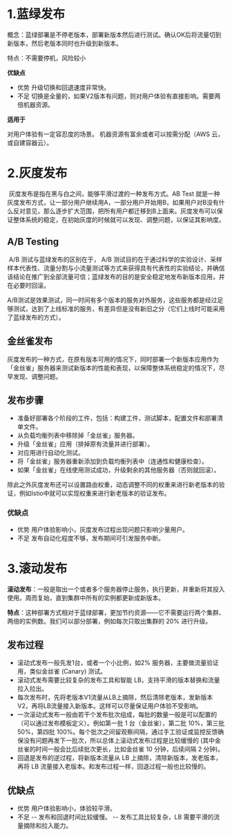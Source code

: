 # 1.蓝绿发布

概念：蓝绿部署是不停老版本，部署新版本然后进行测试。确认OK后将流量切到新版本，然后老版本同时也升级到新版本。

特点：不需要停机，风险较小

**优缺点**

- 优势
  升级切换和回退速度非常快。
- 不足
  切换是全量的，如果V2版本有问题，则对用户体验有直接影响。需要两倍机器资源。

**适用于**

对用户体验有一定容忍度的场景。
机器资源有富余或者可以按需分配（AWS 云，或自建容器云）。

# 2.灰度发布

​	灰度发布是指在黑与白之间，能够平滑过渡的一种发布方式。AB Test 就是一种灰度发布方式，让一部分用户继续用A，一部分用户开始用B，如果用户对B没有什么反对意见，那么逐步扩大范围，把所有用户都迁移到B上面来。灰度发布可以保证整体系统的稳定，在初始灰度的时候就可以发现、调整问题，以保证其影响度。

## A/B Testing

​	A/B 测试与蓝绿发布的区别在于， A/B 测试目的在于通过科学的实验设计、采样样本代表性、流量分割与小流量测试等方式来获得具有代表性的实验结论，并确信该结论在推广到全部流量可信；蓝绿发布的目的是安全稳定地发布新版本应用，并在必要时回滚。

​	A/B测试是效果测试，同一时间有多个版本的服务对外服务，这些服务都是经过足够测试，达到了上线标准的服务，有差异但是没有新旧之分（它们上线时可能采用了蓝绿发布的方式）。

## 金丝雀发布

​	灰度发布的一种方式，在原有版本可用的情况下，同时部署一个新版本应用作为「金丝雀」服务器来测试新版本的性能和表现，以保障整体系统稳定的情况下，尽早发现、调整问题。



## 发布步骤

- 准备好部署各个阶段的工件，包括：构建工件，测试脚本，配置文件和部署清单文件。
- 从负载均衡列表中移除掉「金丝雀」服务器。
- 升级「金丝雀」应用（排掉原有流量并进行部署）。
- 对应用进行自动化测试。
- 将「金丝雀」服务器重新添加到负载均衡列表中（连通性和健康检查）。
- 如果「金丝雀」在线使用测试成功，升级剩余的其他服务器（否则就回滚）。

除此之外灰度发布还可以设置路由权重，动态调整不同的权重来进行新老版本的验证，例如Istio中就可以实现权重来进行新老版本的验证发布。

### 优缺点

- 优势
  用户体验影响小，灰度发布过程出现问题只影响少量用户。
- 不足
  发布自动化程度不够，发布期间可引发服务中断。

# 3.滚动发布

**滚动发布**：一般是取出一个或者多个服务器停止服务，执行更新，并重新将其投入使用。周而复始，直到集群中所有的实例都更新成新版本。

**特点**：这种部署方式相对于蓝绿部署，更加节约资源——它不需要运行两个集群、两倍的实例数。我们可以部分部署，例如每次只取出集群的 20% 进行升级。

## 发布过程

- 滚动式发布一般先发1台，或者一个小比例，如2% 服务器，主要做流量验证用，类似金丝雀 (Canary) 测试。
- 滚动式发布需要比较复杂的发布工具和智能 LB，支持平滑的版本替换和流量拉入拉出。
- 每次发布时，先将老版本V1流量从LB上摘除，然后清除老版本，发新版本V2，再将LB流量接入新版本。这样可以尽量保证用户体验不受影响。
- 一次滚动式发布一般由若干个发布批次组成，每批的数量一般是可以配置的（可以通过发布模板定义）。例如第一批 1 台（金丝雀），第二批 10%，第三批 50%，第四批 100%。每个批次之间留观察间隔，通过手工验证或监控反馈确保没有问题再发下一批次，所以总体上滚动式发布过程是比较缓慢的 (其中金丝雀的时间一般会比后续批次更长，比如金丝雀 10 分钟，后续间隔 2 分钟)。
- 回退是发布的逆过程，将新版本流量从 LB 上摘除，清除新版本，发老版本，再将 LB 流量接入老版本。和发布过程一样，回退过程一般也比较慢的。

## 优缺点

- 优势
  用户体验影响小，体验较平滑。
- 不足
  -- 发布和回退时间比较缓慢。
  -- 发布工具比较复杂，LB 需要平滑的流量摘除和拉入能力。

